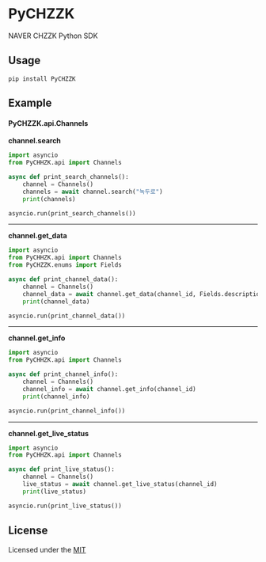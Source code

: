 # PyCHZZK
NAVER CHZZK Python SDK


## Usage
```
pip install PyCHZZK
```

## Example
#### **PyCHZZK.api.Channels**
**channel.search**
```python
import asyncio
from PyCHHZK.api import Channels

async def print_search_channels():
    channel = Channels()
    channels = await channel.search("녹두로")
    print(channels)

asyncio.run(print_search_channels())
```
---
**channel.get_data**
```python
import asyncio
from PyCHHZK.api import Channels
from PyCHZZK.enums import Fields

async def print_channel_data():
    channel = Channels()
    channel_data = await channel.get_data(channel_id, Fields.description)
    print(channel_data)

asyncio.run(print_channel_data())
```
---
**channel.get_info**
```python
import asyncio
from PyCHHZK.api import Channels

async def print_channel_info():
    channel = Channels()
    channel_info = await channel.get_info(channel_id)
    print(channel_info)

asyncio.run(print_channel_info())
```
---
**channel.get_live_status**
```python
import asyncio
from PyCHHZK.api import Channels

async def print_live_status():
    channel = Channels()
    live_status = await channel.get_live_status(channel_id)
    print(live_status)

asyncio.run(print_live_status())
```

## License
Licensed under the [MIT](./LICENSE)